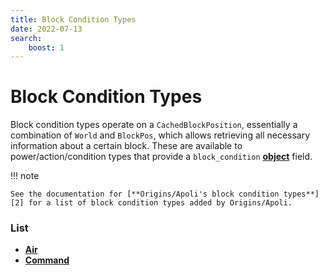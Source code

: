 ```yaml
---
title: Block Condition Types
date: 2022-07-13
search:
    boost: 1
---
```


#   Block Condition Types

Block condition types operate on a `CachedBlockPosition`, essentially a combination of `World` and `BlockPos`, which allows retrieving all necessary information about a certain block. These are available to power/action/condition types that provide a `block_condition` [**object**][1] field.


!!! note

    See the documentation for [**Origins/Apoli's block condition types**][2] for a list of block condition types added by Origins/Apoli.


### List

* [**Air**](block_condition_types/air.md)
* [**Command**](block_condition_types/command.md)



[1]: https://origins.readthedocs.io/en/latest/types/data_types/object
[2]: https://origins.readthedocs.io/en/latest/types/block_condition_types

